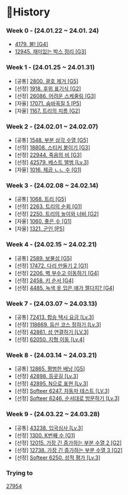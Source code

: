 # 📜History

### Week 0 - (24.01.22 ~ 24.01. 24)
- [4179. 불! [G4]](./Python/BOJ4179/README.md)
- [12945. 재미있는 박스 정리 [G3]](./Python/BOJ12945/README.md)


### Week 1 - (24.01.25 ~ 24.01.31)
- [공통] [2800. 괄호 제거 [G5]](./Python/BOJ2800/README.md)
- [선정] [1918. 후위 표기식 [G2]](./Python/BOJ1918/README.md)
- [선정] [26086. 어려운 스케줄링 [G3]](./Python/BOJ26086/README.md)
- [자율] [17071. 숨바꼭질 5 [P5]](./Python/BOJ17071/README.md)
- [자율] [1167. 트리의 지름 [G2]](./Python/BOJ1167/README.md)


### Week 2 - (24.02.01 ~ 24.02.07)
- [공통] [1548. 부분 삼각 수열 [G5]](./Python/BOJ1548/README.md)
- [선정] [18808. 스티커 붙이기 [G3]](./Python/BOJ18808/README.md)
- [선정] [22944. 죽음의 비 [G3]](./Python/BOJ22944/README.md)
- [선정] [42579. 베스트 앨범 [Lv.3]](./Java/src/PGS42579/README.md)
- [자율] [1016. 제곱 ㄴㄴ 수 [G1]](./Python/BOJ1016/README.md)



### Week 3 - (24.02.08 ~ 24.02.14)
- [공통] [1068. 트리 [G5]](./Python/BOJ1068/README.md)
- [선정] [2263. 트리의 순회 [G1]](./Python/BOJ2263/README.md)
- [선정] [2250. 트리의 높이와 너비 [G2]](./Python/BOJ2250/README.md)
- [자율] [1060. 좋은 수 [G1]](./Java/src/BOJ1060/README.md)
- [자율] [1321. 군인 [P5]](./Python/BOJ1321/README.md)


### Week 4 - (24.02.15 ~ 24.02.21)
- [공통] [2589. 보물섬 [G5]](./Python/BOJ2589/README.md)
- [선정] [17472. 다리 만들기 2 [G1]](./Python/BOJ17472/README.md)
- [선정] [2206. 벽 부수고 이동하기 [G4]](./Python/BOJ2206/README.md)
- [선정] [2458. 키 순서 [G4]](./Python/BOJ2458/README.md)
- [선정] [4485. 녹색 옷 입은 애가 젤다지? [G4]](./Python/BOJ4485/README.md)


### Week 7 - (24.03.07 ~ 24.03.13)
- [공통] [72413. 합승 택시 요금 [Lv.3]](./Python/PGS72413/README.md)
- [선정] [118669. 등산 코스 정하기 [Lv.3]](./Python/PGS118669/)
- [선정] [42861. 섬 연결하기 [LV.3]](./Python/PGS42861/)
- [선정] [62050. 지형 이동 [Lv.4]](./Python/PGS62050/R)


### Week 8 - (24.03.14 ~ 24.03.21)
- [공통] [12865. 평범한 배낭 [G5]](./Python/BOJ12865/)
- [선정] [42898. 등굣길 [Lv.3]](./Python/PGS42898/)
- [선정] [42895. N으로 표현 [Lv.3]](./Python/PGS42895/)
- [선정] [Softeer 6247. 자동차 테스트 [LV.3]](./Python/Softeer6247/)
- [선정] [Softeer 6246. 순서대로 방문하기 [Lv.3]](./Python/Softeer6246/)

### Week 9 - (24.03.22 ~ 24.03.28)
- [공통] [43238. 입국심사 [Lv.3]](./Python/PGS43238/)
- [선정] [1300. K번째 수 [G1]](./Python/BOJ1300/README.md)
- [선정] [12015. 가장 긴 증가하는 부분 수열 2 [G2]](./Python/BOJ12015/README.md)
- [선정] [12738. 가장 긴 증가하는 부분 수열 3 [G2]](./Python/BOJ12015/README.md)
- [선정] [Softeer 6250. 성적 평가 [Lv.3]](./Python/Softeer6250/)



### Trying to

[27954](./Python/BOJ27954/BOJ_27954.py) 
